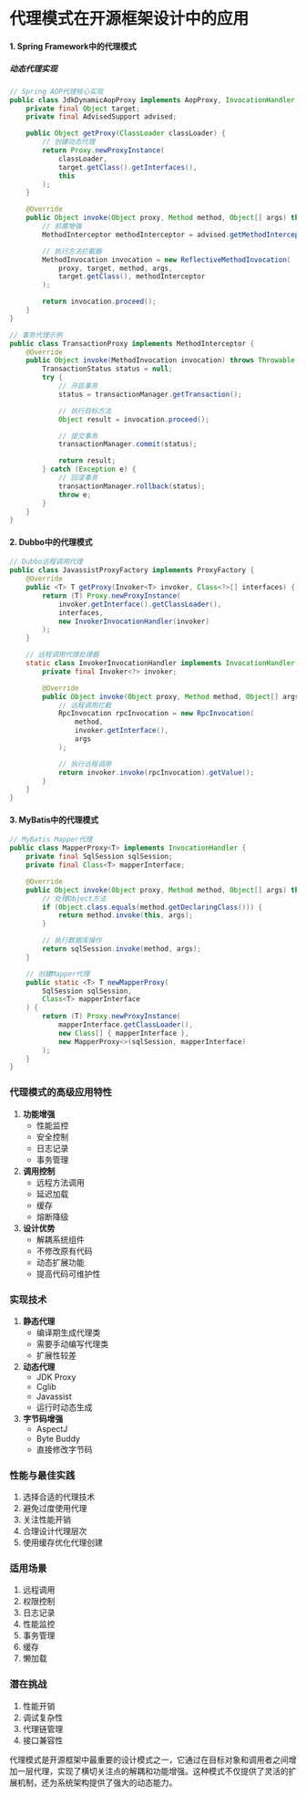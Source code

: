 # 代理模式在开源框架设计中的应用

#### 1. Spring Framework中的代理模式

##### 动态代理实现

```java
// Spring AOP代理核心实现  
public class JdkDynamicAopProxy implements AopProxy, InvocationHandler {  
    private final Object target;  
    private final AdvisedSupport advised;  

    public Object getProxy(ClassLoader classLoader) {  
        // 创建动态代理  
        return Proxy.newProxyInstance(  
            classLoader,   
            target.getClass().getInterfaces(),   
            this  
        );  
    }  

    @Override  
    public Object invoke(Object proxy, Method method, Object[] args) throws Throwable {  
        // 前置增强  
        MethodInterceptor methodInterceptor = advised.getMethodInterceptor();  

        // 执行方法拦截器  
        MethodInvocation invocation = new ReflectiveMethodInvocation(  
            proxy, target, method, args,   
            target.getClass(), methodInterceptor  
        );  

        return invocation.proceed();  
    }  
}  

// 事务代理示例  
public class TransactionProxy implements MethodInterceptor {  
    @Override  
    public Object invoke(MethodInvocation invocation) throws Throwable {  
        TransactionStatus status = null;  
        try {  
            // 开启事务  
            status = transactionManager.getTransaction();  

            // 执行目标方法  
            Object result = invocation.proceed();  

            // 提交事务  
            transactionManager.commit(status);  

            return result;  
        } catch (Exception e) {  
            // 回滚事务  
            transactionManager.rollback(status);  
            throw e;  
        }  
    }  
}
```

#### 2. Dubbo中的代理模式

```java
// Dubbo远程调用代理  
public class JavassistProxyFactory implements ProxyFactory {  
    @Override  
    public <T> T getProxy(Invoker<T> invoker, Class<?>[] interfaces) {  
        return (T) Proxy.newProxyInstance(  
            invoker.getInterface().getClassLoader(),  
            interfaces,  
            new InvokerInvocationHandler(invoker)  
        );  
    }  

    // 远程调用代理处理器  
    static class InvokerInvocationHandler implements InvocationHandler {  
        private final Invoker<?> invoker;  

        @Override  
        public Object invoke(Object proxy, Method method, Object[] args) throws Throwable {  
            // 远程调用拦截  
            RpcInvocation rpcInvocation = new RpcInvocation(  
                method,   
                invoker.getInterface(),   
                args  
            );  

            // 执行远程调用  
            return invoker.invoke(rpcInvocation).getValue();  
        }  
    }  
}
```

#### 3. MyBatis中的代理模式

```java
// MyBatis Mapper代理  
public class MapperProxy<T> implements InvocationHandler {  
    private final SqlSession sqlSession;  
    private final Class<T> mapperInterface;  

    @Override  
    public Object invoke(Object proxy, Method method, Object[] args) throws Throwable {  
        // 处理Object方法  
        if (Object.class.equals(method.getDeclaringClass())) {  
            return method.invoke(this, args);  
        }  

        // 执行数据库操作  
        return sqlSession.invoke(method, args);  
    }  

    // 创建Mapper代理  
    public static <T> T newMapperProxy(  
        SqlSession sqlSession,   
        Class<T> mapperInterface  
    ) {  
        return (T) Proxy.newProxyInstance(  
            mapperInterface.getClassLoader(),  
            new Class[] { mapperInterface },  
            new MapperProxy<>(sqlSession, mapperInterface)  
        );  
    }  
}
```

### 代理模式的高级应用特性

1. **功能增强**
    - 性能监控
    - 安全控制
    - 日志记录
    - 事务管理
2. **调用控制**
    - 远程方法调用
    - 延迟加载
    - 缓存
    - 熔断降级
3. **设计优势**
    - 解耦系统组件
    - 不修改原有代码
    - 动态扩展功能
    - 提高代码可维护性

### 实现技术

1. **静态代理**
    - 编译期生成代理类
    - 需要手动编写代理类
    - 扩展性较差
2. **动态代理**
    - JDK Proxy
    - Cglib
    - Javassist
    - 运行时动态生成
3. **字节码增强**
    - AspectJ
    - Byte Buddy
    - 直接修改字节码

### 性能与最佳实践

1. 选择合适的代理技术
2. 避免过度使用代理
3. 关注性能开销
4. 合理设计代理层次
5. 使用缓存优化代理创建

### 适用场景

1. 远程调用
2. 权限控制
3. 日志记录
4. 性能监控
5. 事务管理
6. 缓存
7. 懒加载

### 潜在挑战

1. 性能开销
2. 调试复杂性
3. 代理链管理
4. 接口兼容性

代理模式是开源框架中最重要的设计模式之一，它通过在目标对象和调用者之间增加一层代理，实现了横切关注点的解耦和功能增强。这种模式不仅提供了灵活的扩展机制，还为系统架构提供了强大的动态能力。
